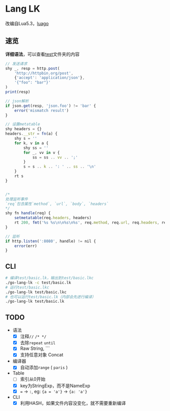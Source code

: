 # Lang LK
改编自Lua5.3，[luago](https://github.com/zxh0/luago-book)

## 速览
**详细语法**，可以查看[test](test)文件夹的内容

```js
// 发送请求
shy _, resp = http.post(
    'http://httpbin.org/post', 
    {'accept': 'application/json'}, 
    '{"foo": "bar"}'
)
print(resp)

// json解析
if json.get(resp, 'json.foo') != 'bar' {
    error('mismatch result')
}

// 设置metatable
shy headers = {}
headers.__str = fn(a) {
    shy s = ''
    for k, v in a {
        shy ss = ''
        for _, vv in v {
            ss = ss .. vv .. ';'
        }
        s = s .. k .. ': ' .. ss .. '\n'
    }
    rt s
}


/*
处理监听事件
`req`包含属性`method`, `url`, `body`, `headers`
*/
shy fn handle(req) {
    setmetatable(req.headers, headers)
    rt 200, fmt('%s %s\n\n%s\n%s', req.method, req.url, req.headers, req.body)
}

// 监听
if http.listen(':8080', handle) != nil {
    error(err)
}
```

## CLI
```bash
# 编译test/basic.lk，输出到test/basic.lkc
./go-lang-lk -c test/basic.lk
# 运行test/basic.lkc
./go-lang-lk test/basic.lkc
# 也可以运行test/basic.lk（内部会先进行编译）
./go-lang-lk test/basic.lk
```

## TODO
- 语法
  - [x] 注释`//` `/* */`
  - [x] 去除`repeat` `until`
  - [x] Raw String, `\``
  - [x] 支持任意对象 Concat
- 编译器
  - [x] 自动添加`range` ( `paris` )
- Table
  - [ ] 索引从0开始 
  - [x] key为StringExp，而不是NameExp
  - [x] `=` -> `:`, eg: `{a = 'a'}` -> `{a: 'a'}`
- CLI
  - [x] 利用HASH，如果文件内容没变化，就不需要重新编译